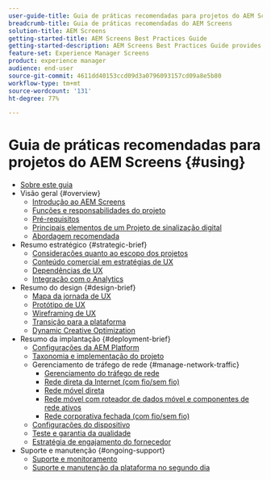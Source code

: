 ```yaml
---
user-guide-title: Guia de práticas recomendadas para projetos do AEM Screens
breadcrumb-title: Guia de práticas recomendadas do AEM Screens
solution-title: AEM Screens
getting-started-title: AEM Screens Best Practices Guide
getting-started-description: AEM Screens Best Practices Guide provides guidance on how to successfully plan and execute an AEM Screens project.
feature-set: Experience Manager Screens
product: experience manager
audience: end-user
source-git-commit: 4611dd40153ccd09d3a0796093157cd09a8e5b80
workflow-type: tm+mt
source-wordcount: '131'
ht-degree: 77%

---
```



# Guia de práticas recomendadas para projetos do AEM Screens {#using}

+ [Sobre este guia](about-guide.md)
+ Visão geral {#overview}
   + [Introdução ao AEM Screens](introduction.md)
   + [Funções e responsabilidades do projeto](roles-responsibilities.md)
   + [Pré-requisitos](pre-requisites.md)
   + [Principais elementos de um Projeto de sinalização digital](getting-started-digital-signage.md)
   + [Abordagem recomendada](recommended-approach.md)
+ Resumo estratégico {#strategic-brief}
   + [Considerações quanto ao escopo dos projetos](pre-sales-considerations.md)
   + [Conteúdo comercial em estratégias de UX](business-content-strategy.md)
   + [Dependências de UX](ux-dependencies.md)
   + [Integração com o Analytics](analytics.md)
+ Resumo do design {#design-brief}
   + [Mapa da jornada de UX](journey-map.md)
   + [Protótipo de UX](prototypes.md)
   + [Wireframing de UX](wireframes.md)
   + [Transição para a plataforma](transition-platform.md)
   + [Dynamic Creative Optimization](dynamic-creative-optimizations.md)
+ Resumo da implantação {#deployment-brief}
   + [Configurações da AEM Platform](aem-platform-configurations.md)
   + [Taxonomia e implementação do projeto](project-taxonomy-implementation.md)
   + Gerenciamento de tráfego de rede {#manage-network-traffic}
      + [Gerenciamento do tráfego de rede](/help/using/managing-network-traffic.md)
      + [Rede direta da Internet (com fio/sem fio)](/help/using/direct-internet-network.md)
      + [Rede móvel direta](/help/using/mobile-network.md)
      + [Rede móvel com roteador de dados móvel e componentes de rede ativos](/help/using/mobile-network-router.md)
      + [Rede corporativa fechada (com fio/sem fio)](/help/using/enclosed-corporate-network.md)
   + [Configurações do dispositivo](device-configurations.md)
   + [Teste e garantia da qualidade](testing-quality-assurance.md)
   + [Estratégia de engajamento do fornecedor](vendor-engagement.md)
+ Suporte e manutenção {#ongoing-support}
   + [Suporte e monitoramento](support-monitoring.md)
   + [Suporte e manutenção da plataforma no segundo dia](day-two-support-maintenance.md)
